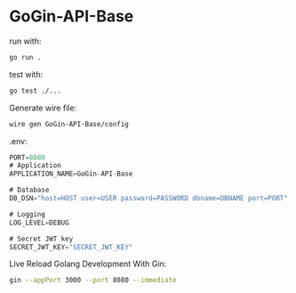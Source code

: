 # GoGin-API-Base

run with:

``` bash
go run .
```

test with:

``` bash
go test ./...
```

Generate wire file:
``` bash
wire gen GoGin-API-Base/config
```

.env:

``` go
PORT=8080
# Application
APPLICATION_NAME=GoGin-API-Base

# Database
DB_DSN="host=HOST user=USER password=PASSWORD dbname=DBNAME port=PORT"

# Logging
LOG_LEVEL=DEBUG

# Secret JWT key
SECRET_JWT_KEY="SECRET_JWT_KEY"
```

Live Reload Golang Development With Gin:

``` bash
gin --appPort 3000 --port 8080 --immediate
```


